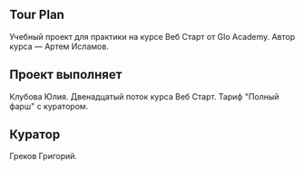 ## Tour Plan
Учебный проект для практики на курсе Веб Старт от Glo Academy. Автор курса — Артем Исламов.

## Проект выполняет
Клубова Юлия. Двенадцатый поток курса Веб Старт. Тариф "Полный фарш" с куратором.

## Куратор
Греков Григорий.

